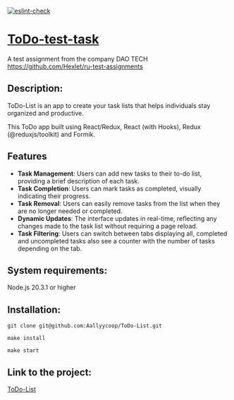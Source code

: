 [![eslint-check](https://github.com/Aallyycoop/ToDo-List/actions/workflows/eslint-check.yml/badge.svg)](https://github.com/Aallyycoop/ToDo-List/actions/workflows/eslint-check.yml)

# [ToDo-test-task](https://to-do-list-pi-lyart.vercel.app/)

A test assignment from the company DAO TECH
https://github.com/Hexlet/ru-test-assignments

## Description:
ToDo-List is an app to create your task lists that helps individuals stay organized and productive.

This ToDo app built using React/Redux, React (with Hooks), Redux (@reduxjs/toolkit) and Formik.

## Features
 + <b>Task Management</b>: Users can add new tasks to their to-do list, providing a brief description of each task.
+ <b>Task Completion</b>: Users can mark tasks as completed, visually indicating their progress.
+ <b>Task Removal</b>: Users can easily remove tasks from the list when they are no longer needed or completed.
+ <b>Dynamic Updates</b>: The interface updates in real-time, reflecting any changes made to the task list without requiring a page reload.
+ <b>Task Filtering</b>: Users can switch between tabs displaying all, completed and uncompleted tasks also see a counter with the number of tasks depending on the tab.

## System requirements:
Node.js 20.3.1 or higher

## Installation:

```
git clone git@github.com:Aallyycoop/ToDo-List.git
```
```
make install
```
```
make start
```
## Link to the project:

[ToDo-List](https://to-do-list-pi-lyart.vercel.app/)

